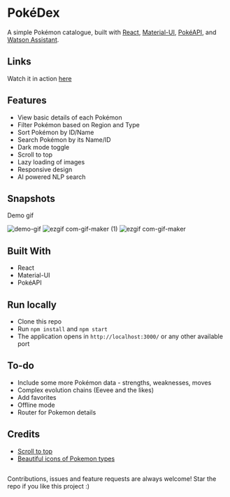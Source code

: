 # PokéDex

 A simple Pokémon catalogue, built with [React](https://reactjs.org/), [Material-UI](https://material-ui.com/), [PokéAPI](https://pokeapi.co/), and [Watson Assistant](https://www.ibm.com/products/watson-assistant).

## Links

 Watch it in action [here](https://pokedex-react-mui.netlify.app/)

## Features
- View basic details of each Pokémon
- Filter Pokémon based on Region and Type
- Sort Pokémon by ID/Name
- Search Pokémon by its Name/ID
- Dark mode toggle
- Scroll to top
- Lazy loading of images
- Responsive design
- AI powered NLP search

## Snapshots

Demo gif

![demo-gif](./public/screenshots/pokedex-demo.gif)
![ezgif com-gif-maker (1)](https://user-images.githubusercontent.com/26935099/156073107-2feff227-cb7a-405d-b105-fd34f5b20100.gif)
![ezgif com-gif-maker](https://user-images.githubusercontent.com/26935099/156074257-fe64778c-c470-4ad1-bc24-891dfa52b271.gif)


## Built With

- React
- Material-UI
- PokéAPI

## Run locally

- Clone this repo
- Run `npm install` and `npm start`
- The application opens in `http://localhost:3000/` or any other available port

## To-do
- Include some more Pokémon data - strengths, weaknesses, moves
- Complex evolution chains (Eevee and the likes)
- Add favorites
- Offline mode
- Router for Pokemon details

## Credits

- [Scroll to top](https://juliapottinger.com/react-gatsby-scroll-to-top/)
- [Beautiful icons of Pokemon types](https://github.com/duiker101/pokemon-type-svg-icons)

##

Contributions, issues and feature requests are always welcome!
Star the repo if you like this project :)

